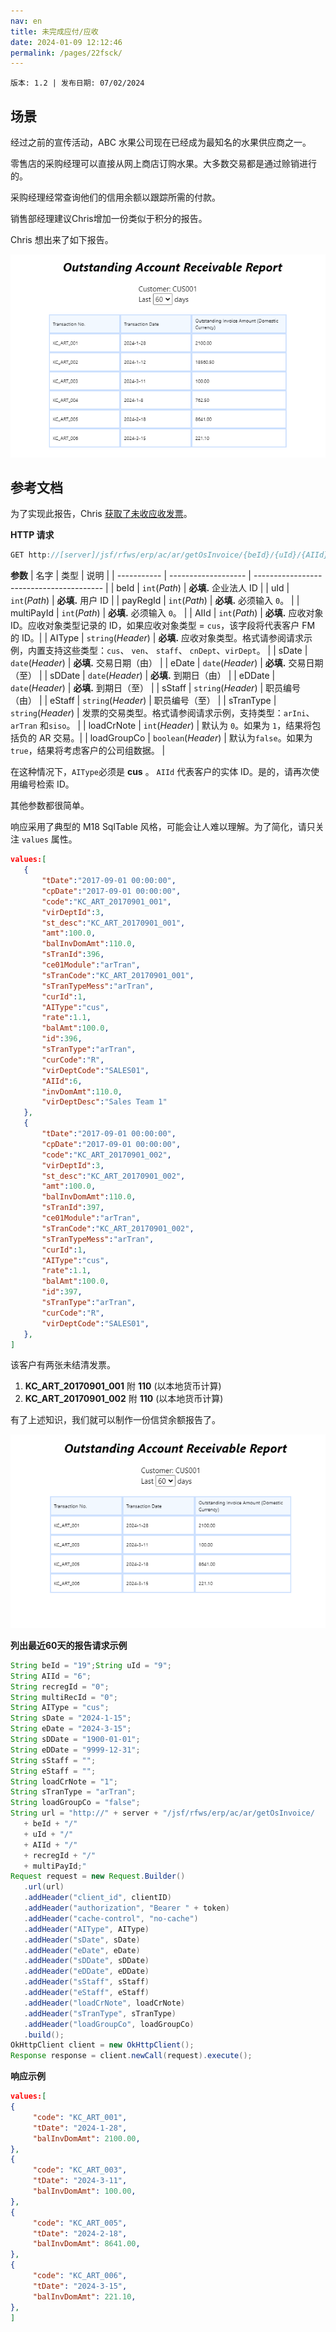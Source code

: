 ```yaml
---
nav: en
title: 未完成应付/应收
date: 2024-01-09 12:12:46
permalink: /pages/22fsck/
---
```


`版本: 1.2 | 发布日期: 07/02/2024`

## 场景

经过之前的宣传活动，ABC 水果公司现在已经成为最知名的水果供应商之一。

零售店的采购经理可以直接从网上商店订购水果。大多数交易都是通过赊销进行的。

采购经理经常查询他们的信用余额以跟踪所需的付款。

销售部经理建议Chris增加一份类似于积分的报告。

Chris 想出来了如下报告。

![wst21](/assets/wst21.png)

## 参考文档

为了实现此报告，Chris [获取了未收应收发票](/pages/cae7db/#获取未收应收发票)。

**HTTP 请求**
```java
GET http://[server]/jsf/rfws/erp/ac/ar/getOsInvoice/{beId}/{uId}/{AIId}/{recregId}/{multiRecId}
```

**参数**
| 名字        | 类型                | 说明                              |
| ----------- | ------------------- | ---------------------------------------- |
| beId        | `int`(*Path*)       | **必填.** 企业法人 ID         |
| uId         | `int`(*Path*)       | **必填.** 用户 ID                     |
| payRegId    | `int`(*Path*)       | **必填.** 必须输入 `0`。          |
| multiPayId  | `int`(*Path*)       | **必填.** 必须输入 `0`。          |
| AIId        | `int`(*Path*)       | **必填.** 应收对象 ID。应收对象类型记录的 ID，如果应收对象类型 = `cus`，该字段将代表客户 FM 的 ID。|
| AIType      | `string`(*Header*)  | **必填.** 应收对象类型。格式请参阅请求示例，内置支持这些类型：`cus`、 `ven`、 `staff`、 `cnDept`、`virDept`。 |
| sDate       | `date`(*Header*)    | **必填.** 交易日期（由）    |
| eDate       | `date`(*Header*)    | **必填.** 交易日期（至）     |
| sDDate      | `date`(*Header*)    | **必填.** 到期日（由）           |
| eDDate      | `date`(*Header*)    | **必填.** 到期日（至）             |
| sStaff      | `string`(*Header*)  | 职员编号（由）                        |
| eStaff      | `string`(*Header*)  | 职员编号（至）                         |
| sTranType   | `string`(*Header*)  | 发票的交易类型。格式请参阅请求示例，支持类型：`arIni`、`arTran` 和`siso`。 |
| loadCrNote  | `int`(*Header*)     | 默认为 `0`。如果为 `1`，结果将包括负的 AR 交易。|
| loadGroupCo | `boolean`(*Header*) | 默认为`false`。如果为 `true`，结果将考虑客户的公司组数据。 |

在这种情况下，`AIType`必须是 **cus** 。 `AIId` 代表客户的实体 ID。是的，请再次使用编号检索 ID。

其他参数都很简单。

响应采用了典型的 M18 SqlTable 风格，可能会让人难以理解。为了简化，请只关注 `values` 属性。

```json
values:[
   {
	   "tDate":"2017-09-01 00:00:00",
	   "cpDate":"2017-09-01 00:00:00",
	   "code":"KC_ART_20170901_001",
	   "virDeptId":3,
	   "st_desc":"KC_ART_20170901_001",
	   "amt":100.0,
	   "balInvDomAmt":110.0,
	   "sTranId":396,
	   "ce01Module":"arTran",
	   "sTranCode":"KC_ART_20170901_001",
	   "sTranTypeMess":"arTran",
	   "curId":1,
	   "AIType":"cus",
	   "rate":1.1,
	   "balAmt":100.0,
	   "id":396,
	   "sTranType":"arTran",
	   "curCode":"R",
	   "virDeptCode":"SALES01",
	   "AIId":6,
	   "invDomAmt":110.0,
	   "virDeptDesc":"Sales Team 1"
   },
   {
	   "tDate":"2017-09-01 00:00:00",
	   "cpDate":"2017-09-01 00:00:00",
	   "code":"KC_ART_20170901_002",
	   "virDeptId":3,
	   "st_desc":"KC_ART_20170901_002",
	   "amt":100.0,
	   "balInvDomAmt":110.0,
	   "sTranId":397,
	   "ce01Module":"arTran",
	   "sTranCode":"KC_ART_20170901_002",
	   "sTranTypeMess":"arTran",
	   "curId":1,
	   "AIType":"cus",
	   "rate":1.1,
	   "balAmt":100.0,
	   "id":397,
	   "sTranType":"arTran",
	   "curCode":"R",
	   "virDeptCode":"SALES01",
   },
]
```

该客户有两张未结清发票。

1. **KC_ART_20170901_001** 附 **110** (以本地货币计算)
2. **KC_ART_20170901_002** 附 **110** (以本地货币计算)

有了上述知识，我们就可以制作一份信贷余额报告了。

![wst22](/assets/wst22.png)

**列出最近60天的报告请求示例**
```java
String beId = "19";String uId = "9";
String AIId = "6";
String recregId = "0";
String multiRecId = "0";
String AIType = "cus";
String sDate = "2024-1-15";
String eDate = "2024-3-15";
String sDDate = "1900-01-01";
String eDDate = "9999-12-31";
String sStaff = "";
String eStaff = "";
String loadCrNote = "1";
String sTranType = "arTran";
String loadGroupCo = "false";
String url = "http://" + server + "/jsf/rfws/erp/ac/ar/getOsInvoice/
   + beId + "/"
   + uId + "/"
   + AIId + "/"
   + recregId + "/"
   + multiPayId;"
Request request = new Request.Builder()
   .url(url)
   .addHeader("client_id", clientID)
   .addHeader("authorization", "Bearer " + token)
   .addHeader("cache-control", "no-cache")
   .addHeader("AIType", AIType)
   .addHeader("sDate", sDate)
   .addHeader("eDate", eDate)
   .addHeader("sDDate", sDDate)
   .addHeader("eDDate", eDDate)
   .addHeader("sStaff", sStaff)
   .addHeader("eStaff", eStaff)
   .addHeader("loadCrNote", loadCrNote)
   .addHeader("sTranType", sTranType)
   .addHeader("loadGroupCo", loadGroupCo)
   .build();
OkHttpClient client = new OkHttpClient();
Response response = client.newCall(request).execute();
```

**响应示例**
```json
values:[
{
     "code": "KC_ART_001",
     "tDate": "2024-1-28",
     "balInvDomAmt": 2100.00,
},
{
     "code": "KC_ART_003",
     "tDate": "2024-3-11",
     "balInvDomAmt": 100.00,
},
{
     "code": "KC_ART_005",
     "tDate": "2024-2-18",
     "balInvDomAmt": 8641.00,
},
{
     "code": "KC_ART_006",
     "tDate": "2024-3-15",
     "balInvDomAmt": 221.10,
},
]
```